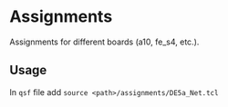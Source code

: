 # Assignments

Assignments for different boards (a10, fe_s4, etc.).

## Usage

In `qsf` file add `source <path>/assignments/DE5a_Net.tcl`
